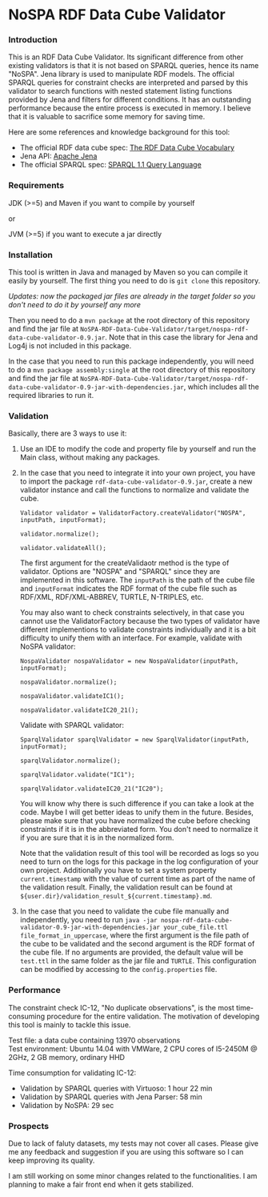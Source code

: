 NoSPA RDF Data Cube Validator
=============================

### Introduction

This is an RDF Data Cube Validator. Its significant difference from other existing validators is that it is not based on SPARQL queries, hence its name "NoSPA". Jena library is used to manipulate RDF models. The official SPARQL queries for constraint checks are interpreted and parsed by this validator to search functions with nested statement listing functions provided by Jena and filters for different conditions. It has an outstanding performance because the entire process is executed in memory. I believe that it is valuable to sacrifice some memory for saving time.

Here are some references and knowledge background for this tool:
  * The official RDF data cube spec: [The RDF Data Cube Vocabulary](http://www.w3.org/TR/vocab-data-cube/)
  * Jena API: [Apache Jena](http://jena.apache.org/index.html)
  * The official SPARQL spec: [SPARQL 1.1 Query Language](http://www.w3.org/TR/sparql11-query/)

### Requirements

JDK (>=5) and Maven if you want to compile by yourself

or 

JVM (>=5) if you want to execute a jar directly

### Installation

This tool is written in Java and managed by Maven so you can compile it easily by yourself. The first thing you need to do is ``git clone`` this repository.

*Updates: now the packaged jar files are already in the target folder so you don't need to do it by yourself any more*

Then you need to do a ``mvn package`` at the root directory of this repository and find the jar file at ``NoSPA-RDF-Data-Cube-Validator/target/nospa-rdf-data-cube-validator-0.9.jar``. Note that in this case the library for Jena and Log4j is not included in this package.

In the case that you need to run this package independently, you will need to do a ``mvn package assembly:single`` at the root directory of this repository and find the jar file at ``NoSPA-RDF-Data-Cube-Validator/target/nospa-rdf-data-cube-validator-0.9-jar-with-dependencies.jar``, which includes all the required libraries to run it.

### Validation

Basically, there are 3 ways to use it:

1.  Use an IDE to modify the code and property file by yourself and run the Main class, without making any packages.

2.  In the case that you need to integrate it into your own project, you have to import the package ``rdf-data-cube-validator-0.9.jar``, create a new validator instance and call the functions to normalize and validate the cube. 

    ``Validator validator = ValidatorFactory.createValidator("NOSPA", inputPath, inputFormat);``
    
    ``validator.normalize();``
    
    ``validator.validateAll();``

    The first argument for the createValidaotr method is the type of validator. Options are "NOSPA" and "SPARQL" since they are implemented in this software. The ``inputPath`` is the path of the cube file and ``inputFormat`` indicates the RDF format of the cube file such as RDF/XML, RDF/XML-ABBREV, TURTLE, N-TRIPLES, etc. 

    You may also want to check constraints selectively, in that case you cannot use the ValidatorFactory because the two types of validator have different implementions to validate constraints individually and it is a bit difficulty to unify them with an interface. For example, validate with NoSPA validator:
    
    ``NospaValidator nospaValidator = new NospaValidator(inputPath, inputFormat);``
    
    ``nospaValidator.normalize();``
    
    ``nospaValidator.validateIC1();``
    
    ``nospaValidator.validateIC20_21();``
    
    Validate with SPARQL validator:
    
    ``SparqlValidator sparqlValidator = new SparqlValidator(inputPath, inputFormat);``
    
    ``sparqlValidator.normalize();``
    
    ``sparqlValidator.validate("IC1");``
    
    ``sparqlValidator.validateIC20_21("IC20");``
    
    You will know why there is such difference if you can take a look at the code. Maybe I will get better ideas to unify them in the future. Besides, please make sure that you have normalized the cube before checking constraints if it is in the abbreviated form. You don't need to normalize it if you are sure that it is in the normalized form.

    Note that the validation result of this tool will be recorded as logs so you need to turn on the logs for this package in the log configuration of your own project. Additionally you have to set a system property ``current.timestamp`` with the value of current time as part of the name of the validation result. Finally, the validation result can be found at ``${user.dir}/validation_result_${current.timestamp}.md``.

3.  In the case that you need to validate the cube file manually and independently, you need to run ``java -jar nospa-rdf-data-cube-validator-0.9-jar-with-dependencies.jar your_cube_file.ttl file_format_in_uppercase``, where the first argument is the file path of the cube to be validated and the second argument is the RDF format of the cube file. If no arguments are provided, the default value will be ``test.ttl`` in the same folder as the jar file and ``TURTLE``. This configuration can be modified by accessing to the ``config.properties`` file.

### Performance

The constraint check IC-12, "No duplicate observations", is the most time-consuming procedure for the entire validation. The motivation of developing this tool is mainly to tackle this issue. 

Test file: a data cube containing 13970 observations  
Test environment: Ubuntu 14.04 with VMWare, 2 CPU cores of I5-2450M @ 2GHz, 2 GB memory, ordinary HHD

Time consumption for validating IC-12:  
  * Validation by SPARQL queries with Virtuoso: 1 hour 22 min  
  * Validation by SPARQL queries with Jena Parser: 58 min  
  * Validation by NoSPA: 29 sec  

### Prospects

Due to lack of faluty datasets, my tests may not cover all cases. Please give me any feedback and suggestion if you are using this software so I can keep improving its quality.

I am still working on some minor changes related to the functionalities. I am planning to make a fair front end when it gets stabilized.
